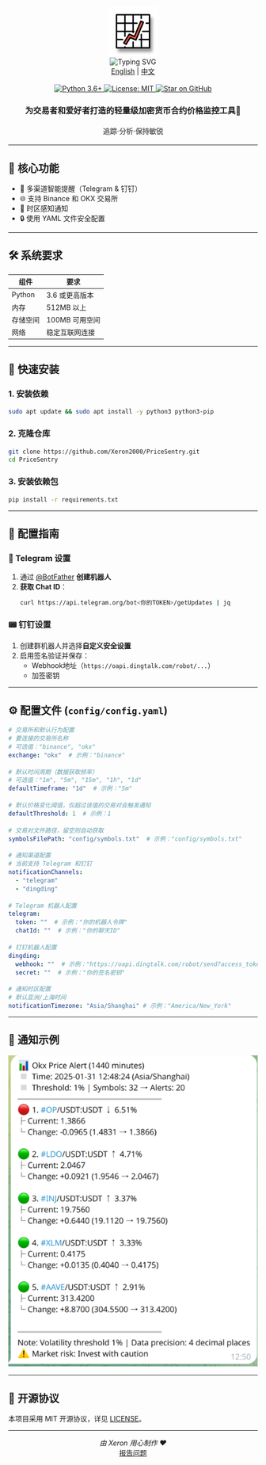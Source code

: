 <div align="center">
  <img src="./img/logo.svg" width="100" alt="Project Logo">
</div>

<div align="center">
  <img src="https://readme-typing-svg.demolab.com?font=Fira+Code&size=34&pause=1000&center=true&vCenter=true&width=435&lines=PriceSentry" alt="Typing SVG">
</div>

<div align="center">
  <a href="README.md">English</a> | <a href="README_zh.md">中文</a>
</div>
<br>
<div align="center">
  <a href="https://www.python.org/">
    <img src="https://img.shields.io/badge/Python-3.6%2B-blue?logo=python&logoColor=white" alt="Python 3.6+">
  </a>
  <a href="LICENSE">
    <img src="https://img.shields.io/badge/License-MIT-green.svg" alt="License: MIT">
  </a>
  <a href="https://github.com/Xeron2000/PriceSentry/stargazers">
    <img src="https://img.shields.io/github/stars/Xeron2000/PriceSentry?style=social" alt="Star on GitHub">
  </a>
</div>

<h3 align="center">为交易者和爱好者打造的轻量级加密货币合约价格监控工具🚨</h3>
<h4 align="center" style="color: #666;">追踪·分析·保持敏锐</h4>

---

## 🌟 核心功能

- 🔔 多渠道智能提醒（Telegram & 钉钉）
- 🌐 支持 Binance 和 OKX 交易所
- 📆 时区感知通知
- 🔒 使用 YAML 文件安全配置

---

## 🛠 系统要求

| 组件           | 要求                  |
|----------------|----------------------|
| Python         | 3.6 或更高版本       |
| 内存           | 512MB 以上           |
| 存储空间       | 100MB 可用空间       |
| 网络           | 稳定互联网连接       |

---

## 🚀 快速安装

### 1. 安装依赖
```bash
sudo apt update && sudo apt install -y python3 python3-pip
```

### 2. 克隆仓库
```bash
git clone https://github.com/Xeron2000/PriceSentry.git
cd PriceSentry
```

### 3. 安装依赖包
```bash
pip install -r requirements.txt
```

---

## 🔧 配置指南

### 🤖 Telegram 设置
1. 通过 [@BotFather](https://t.me/BotFather) **创建机器人**
2. **获取 Chat ID**：
   ```bash
   curl https://api.telegram.org/bot<你的TOKEN>/getUpdates | jq
   ```

### 📟 钉钉设置
1. 创建群机器人并选择**自定义安全设置**
2. 启用签名验证并保存：
   - Webhook地址（`https://oapi.dingtalk.com/robot/...`）
   - 加签密钥

---

## ⚙️ 配置文件 (`config/config.yaml`)

```yaml
# 交易所和默认行为配置
# 要连接的交易所名称
# 可选值："binance", "okx"
exchange: "okx"  # 示例："binance"

# 默认时间周期（数据获取频率）
# 可选值："1m", "5m", "15m", "1h", "1d"
defaultTimeframe: "1d"  # 示例："5m"

# 默认价格变化阈值，仅超过该值的交易对会触发通知
defaultThreshold: 1  # 示例：1

# 交易对文件路径，留空则自动获取
symbolsFilePath: "config/symbols.txt"  # 示例："config/symbols.txt"

# 通知渠道配置
# 当前支持 Telegram 和钉钉
notificationChannels: 
  - "telegram"
  - "dingding"

# Telegram 机器人配置
telegram:
  token: ""  # 示例："你的机器人令牌"
  chatId: ""  # 示例："你的聊天ID"

# 钉钉机器人配置
dingding:
  webhook: ""  # 示例："https://oapi.dingtalk.com/robot/send?access_token=你的访问令牌"
  secret: ""  # 示例："你的签名密钥"

# 通知时区配置
# 默认亚洲/上海时间
notificationTimezone: "Asia/Shanghai" # 示例："America/New_York"
```

---

## 🔔 通知示例

<div style="text-align: center;">
  <img src="./img/tg.png" alt="Alert Examples">
</div>

---

## 📜 开源协议

本项目采用 MIT 开源协议，详见 [LICENSE](LICENSE)。

---

<p align="center">
  <em>由 Xeron 用心制作 ❤️</em><br>
  <a href="https://github.com/Xeron2000/PriceSentry/issues">报告问题</a>
</p>
